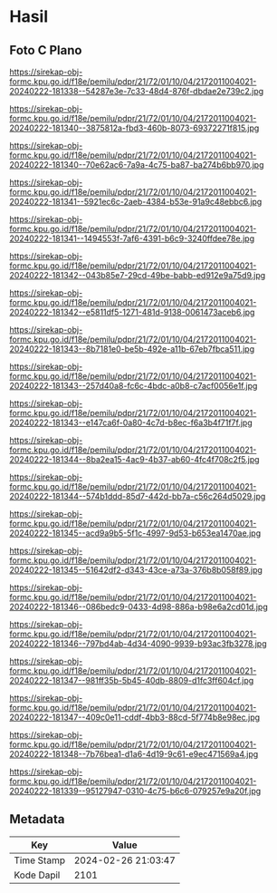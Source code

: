 # Hasil

## Foto C Plano

https://sirekap-obj-formc.kpu.go.id/f18e/pemilu/pdpr/21/72/01/10/04/2172011004021-20240222-181338--54287e3e-7c33-48d4-876f-dbdae2e739c2.jpg

https://sirekap-obj-formc.kpu.go.id/f18e/pemilu/pdpr/21/72/01/10/04/2172011004021-20240222-181340--3875812a-fbd3-460b-8073-69372271f815.jpg

https://sirekap-obj-formc.kpu.go.id/f18e/pemilu/pdpr/21/72/01/10/04/2172011004021-20240222-181340--70e62ac6-7a9a-4c75-ba87-ba274b6bb970.jpg

https://sirekap-obj-formc.kpu.go.id/f18e/pemilu/pdpr/21/72/01/10/04/2172011004021-20240222-181341--5921ec6c-2aeb-4384-b53e-91a9c48ebbc6.jpg

https://sirekap-obj-formc.kpu.go.id/f18e/pemilu/pdpr/21/72/01/10/04/2172011004021-20240222-181341--1494553f-7af6-4391-b6c9-3240ffdee78e.jpg

https://sirekap-obj-formc.kpu.go.id/f18e/pemilu/pdpr/21/72/01/10/04/2172011004021-20240222-181342--043b85e7-29cd-49be-babb-ed912e9a75d9.jpg

https://sirekap-obj-formc.kpu.go.id/f18e/pemilu/pdpr/21/72/01/10/04/2172011004021-20240222-181342--e5811df5-1271-481d-9138-0061473aceb6.jpg

https://sirekap-obj-formc.kpu.go.id/f18e/pemilu/pdpr/21/72/01/10/04/2172011004021-20240222-181343--8b7181e0-be5b-492e-a11b-67eb7fbca511.jpg

https://sirekap-obj-formc.kpu.go.id/f18e/pemilu/pdpr/21/72/01/10/04/2172011004021-20240222-181343--257d40a8-fc6c-4bdc-a0b8-c7acf0056e1f.jpg

https://sirekap-obj-formc.kpu.go.id/f18e/pemilu/pdpr/21/72/01/10/04/2172011004021-20240222-181343--e147ca6f-0a80-4c7d-b8ec-f6a3b4f71f7f.jpg

https://sirekap-obj-formc.kpu.go.id/f18e/pemilu/pdpr/21/72/01/10/04/2172011004021-20240222-181344--8ba2ea15-4ac9-4b37-ab60-4fc4f708c2f5.jpg

https://sirekap-obj-formc.kpu.go.id/f18e/pemilu/pdpr/21/72/01/10/04/2172011004021-20240222-181344--574b1ddd-85d7-442d-bb7a-c56c264d5029.jpg

https://sirekap-obj-formc.kpu.go.id/f18e/pemilu/pdpr/21/72/01/10/04/2172011004021-20240222-181345--acd9a9b5-5f1c-4997-9d53-b653ea1470ae.jpg

https://sirekap-obj-formc.kpu.go.id/f18e/pemilu/pdpr/21/72/01/10/04/2172011004021-20240222-181345--51642df2-d343-43ce-a73a-376b8b058f89.jpg

https://sirekap-obj-formc.kpu.go.id/f18e/pemilu/pdpr/21/72/01/10/04/2172011004021-20240222-181346--086bedc9-0433-4d98-886a-b98e6a2cd01d.jpg

https://sirekap-obj-formc.kpu.go.id/f18e/pemilu/pdpr/21/72/01/10/04/2172011004021-20240222-181346--797bd4ab-4d34-4090-9939-b93ac3fb3278.jpg

https://sirekap-obj-formc.kpu.go.id/f18e/pemilu/pdpr/21/72/01/10/04/2172011004021-20240222-181347--981ff35b-5b45-40db-8809-d1fc3ff604cf.jpg

https://sirekap-obj-formc.kpu.go.id/f18e/pemilu/pdpr/21/72/01/10/04/2172011004021-20240222-181347--409c0e11-cddf-4bb3-88cd-5f774b8e98ec.jpg

https://sirekap-obj-formc.kpu.go.id/f18e/pemilu/pdpr/21/72/01/10/04/2172011004021-20240222-181348--7b76bea1-d1a6-4d19-9c61-e9ec471569a4.jpg

https://sirekap-obj-formc.kpu.go.id/f18e/pemilu/pdpr/21/72/01/10/04/2172011004021-20240222-181339--95127947-0310-4c75-b6c6-079257e9a20f.jpg


## Metadata

| Key        | Value               |
| ---------- | ------------------- |
| Time Stamp | 2024-02-26 21:03:47 |
| Kode Dapil | 2101                |



